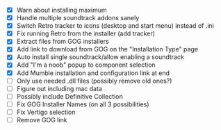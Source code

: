- [X] Warn about installing maximum
- [X] Handle multiple soundtrack addons sanely
- [X] Switch Retro tracker to icons (desktop and start menu) instead of .ini
- [X] Fix running Retro from the installer (add tracker)
- [X] Extract files from GOG installers
- [X] Add link to download from GOG on the "Installation Type" page
- [X] Auto install single soundtrack/allow enabling a soundtrack
- [X] Add "I'm a noob" popup to component selection
- [X] Add Mumble installation and configuration link at end
- [ ] Only use needed .dll files (possibly remove old ones?)
- [ ] Figure out including mac data
- [ ] Possibly include Definitive Collection
- [ ] Fix GOG Installer Names (on all 3 possibilities)
- [ ] Fix Vertigo selection
- [ ] Remove GOG link
